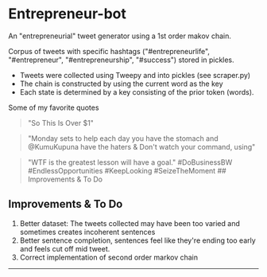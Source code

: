# Entrepreneur-bot
An "entrepreneurial" tweet generator using a 1st order makov chain.

Corpus of tweets with specific hashtags ("#entrepreneurlife", "#entrepreneur", "#entrepreneurship", "#success") stored in pickles.

* Tweets were collected using Tweepy and into pickles  (see scraper.py)
* The chain is constructed by using the current word as the key
* Each state is determined by a key consisting of the prior token (words).

Some of my favorite quotes
> "So This Is Over $1"

> "Monday sets to help each day you have the stomach and @KumuKupuna have the haters &amp; Don't watch your command, using"

> "WTF is the greatest lesson will have a goal."
> \#DoBusinessBW #EndlessOpportunities #KeepLooking #SeizeTheMoment ## Improvements & To Do


## Improvements & To Do
1. Better dataset: The tweets collected may have been too varied and sometimes creates incoherent sentences
2. Better sentence completion, sentences feel like they're ending too early and feels cut off mid tweet.
3. Correct implementation of second order markov chain

---